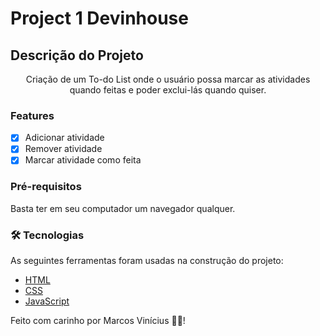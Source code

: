 # Project 1 Devinhouse

## Descrição do Projeto
<p align="center">Criação de um To-do List onde o usuário possa marcar as atividades quando feitas e poder exclui-lás quando quiser.</p>

### Features

- [x] Adicionar atividade 
- [x] Remover atividade
- [x] Marcar atividade como feita

### Pré-requisitos

Basta ter em seu computador um navegador qualquer.

### 🛠 Tecnologias

As seguintes ferramentas foram usadas na construção do projeto:

- [HTML](https://developer.mozilla.org/pt-BR/docs/Web/HTML)
- [CSS](https://developer.mozilla.org/pt-BR/docs/Web/CSS)
- [JavaScript](https://developer.mozilla.org/pt-BR/docs/Web/JavaScript)

Feito com carinho por Marcos Vinícius 👋🏽!


